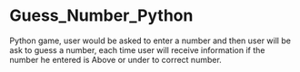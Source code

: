 # Guess_Number_Python
Python game, user would be asked to enter a number and then user will be ask to guess a number, each time user will receive information if the number he entered is Above or under to correct number. 
